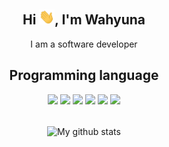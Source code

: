 <section id="about">
  <div align="center">
<h1>Hi <img height="24" src="https://raw.githubusercontent.com/ABSphreak/ABSphreak/master/gifs/Hi.gif" alt="hi" />, I'm Wahyuna</h1>
</div>
<p align="center">I am a software developer</p>
</section>
<section id="language">
  <div align=center>
<h2>Programming language</h2>
<p>
<img src="https://img.shields.io/badge/PHP-777BB4?style=for-the-badge&logo=php&logoColor=white" />
<img src="https://img.shields.io/badge/C%2B%2B-00599C?style=for-the-badge&logo=c%2B%2B&logoColor=white" />
  <img src="https://img.shields.io/badge/Python-3776AB?style=for-the-badge&logo=python&logoColor=white" />
<img src="https://img.shields.io/badge/JavaScript-323330?style=for-the-badge&logo=javascript&logoColor=F7DF1E" />
  <img src="https://img.shields.io/badge/HTML5-E34F26?style=for-the-badge&logo=html5&logoColor=white" />
  <img src="https://img.shields.io/badge/CSS3-1572B6?style=for-the-badge&logo=css3&logoColor=white" />
</p>
<br />
<section>
  <div align="center">
<img width="350" align="center" src="https://github-readme-stats.vercel.app/api?username=Wahyunaa&show_icons=true&include_all_commits=true&theme=cobalt&hide_border=true" alt="My github stats" /> 
<br />
  </div>
</section>
